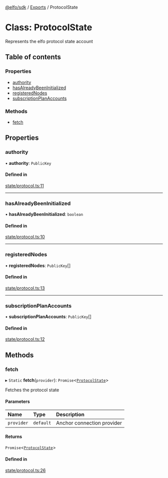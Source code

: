 [@elfo/sdk](../README.md) / [Exports](../modules.md) / ProtocolState

# Class: ProtocolState

Represents the elfo protocol state account

## Table of contents

### Properties

- [authority](ProtocolState.md#authority)
- [hasAlreadyBeenInitialized](ProtocolState.md#hasalreadybeeninitialized)
- [registeredNodes](ProtocolState.md#registerednodes)
- [subscriptionPlanAccounts](ProtocolState.md#subscriptionplanaccounts)

### Methods

- [fetch](ProtocolState.md#fetch)

## Properties

### authority

• **authority**: `PublicKey`

#### Defined in

[state/protocol.ts:11](https://github.com/subrina-protocol/subrina-sdk/blob/34b4542/src/state/protocol.ts#L11)

___

### hasAlreadyBeenInitialized

• **hasAlreadyBeenInitialized**: `boolean`

#### Defined in

[state/protocol.ts:10](https://github.com/subrina-protocol/subrina-sdk/blob/34b4542/src/state/protocol.ts#L10)

___

### registeredNodes

• **registeredNodes**: `PublicKey`[]

#### Defined in

[state/protocol.ts:13](https://github.com/subrina-protocol/subrina-sdk/blob/34b4542/src/state/protocol.ts#L13)

___

### subscriptionPlanAccounts

• **subscriptionPlanAccounts**: `PublicKey`[]

#### Defined in

[state/protocol.ts:12](https://github.com/subrina-protocol/subrina-sdk/blob/34b4542/src/state/protocol.ts#L12)

## Methods

### fetch

▸ `Static` **fetch**(`provider`): `Promise`<[`ProtocolState`](ProtocolState.md)\>

Fetches the protocol state

#### Parameters

| Name | Type | Description |
| :------ | :------ | :------ |
| `provider` | `default` | Anchor connection provider |

#### Returns

`Promise`<[`ProtocolState`](ProtocolState.md)\>

#### Defined in

[state/protocol.ts:26](https://github.com/subrina-protocol/subrina-sdk/blob/34b4542/src/state/protocol.ts#L26)
